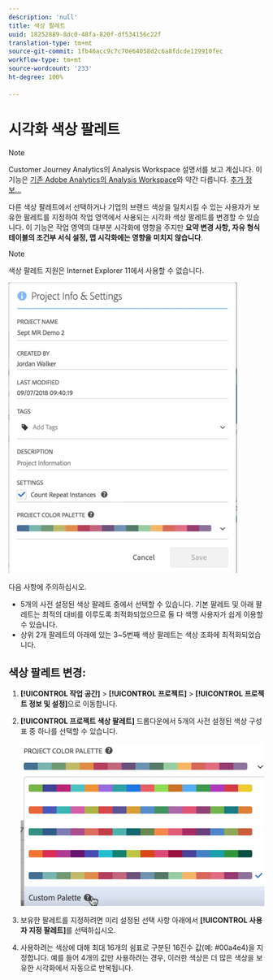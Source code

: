```yaml
---
description: 'null'
title: 색상 팔레트
uuid: 18252889-8dc0-48fa-820f-df534156c22f
translation-type: tm+mt
source-git-commit: 1fb46acc9c7c70e64058d2c6a8fdcde119910fec
workflow-type: tm+mt
source-wordcount: '233'
ht-degree: 100%

---
```



# 시각화 색상 팔레트

>[!NOTE]
>
>Customer Journey Analytics의 Analysis Workspace 설명서를 보고 계십니다. 이 기능은 [기존 Adobe Analytics의 Analysis Workspace](https://docs.adobe.com/content/help/ko-KR/analytics/analyze/analysis-workspace/home.html)와 약간 다릅니다. [추가 정보...](/help/getting-started/cja-aa.md)

다른 색상 팔레트에서 선택하거나 기업의 브랜드 색상을 일치시킬 수 있는 사용자가 보유한 팔레트를 지정하여 작업 영역에서 사용되는 시각화 색상 팔레트를 변경할 수 있습니다. 이 기능은 작업 영역의 대부분 시각화에 영향을 주지만 **요약 변경 사항, 자유 형식 테이블의 조건부 서식 설정, 맵 시각화에는 영향을 미치지 않습니다**.

>[!NOTE]
>
>색상 팔레트 지원은 Internet Explorer 11에서 사용할 수 없습니다.

![](assets/color_palettes.png)

다음 사항에 주의하십시오.

* 5개의 사전 설정된 색상 팔레트 중에서 선택할 수 있습니다. 기본 팔레트 및 아래 팔레트는 최적의 대비를 이루도록 최적화되었으므로 둘 다 색맹 사용자가 쉽게 이용할 수 있습니다.
* 상위 2개 팔레트의 아래에 있는 3~5번째 색상 팔레트는 색상 조화에 최적화되었습니다.

## 색상 팔레트 변경:

1. **[!UICONTROL 작업 공간]** > **[!UICONTROL 프로젝트]** > **[!UICONTROL 프로젝트 정보 및 설정]**&#x200B;으로 이동합니다.
1. **[!UICONTROL 프로젝트 색상 팔레트]** 드롭다운에서 5개의 사전 설정된 색상 구성표 중 하나를 선택할 수 있습니다.

   ![](assets/custom_palette.png)

1. 보유한 팔레트를 지정하려면 미리 설정된 선택 사항 아래에서 **[!UICONTROL 사용자 지정 팔레트]**&#x200B;를 선택하십시오.
1. 사용하려는 색상에 대해 최대 16개의 쉼표로 구분된 16진수 값(예: #00a4e4)을 지정합니다. 예를 들어 4개의 값만 사용하려는 경우, 이러한 색상은 더 많은 색상을 보유한 시각화에서 자동으로 반복됩니다.

